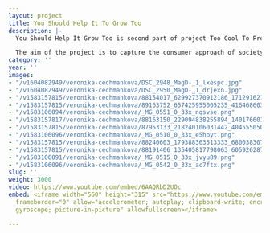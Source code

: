 ```yaml
---
layout: project
title: You Should Help It To Grow Too
description: |-
  You Should Help It Grow Too is second part of project Too Cool To Pretend To Care. In this part Gloriya showing us third geoengineering method - ocean fertilisation.

  The aim of the project is to capture the consumer approach of society, the culture of millennials, fake news, as well as planetary and societal changes. It presents a stylized post-ironic testimony of somehow narcissistic millennials whose social platforms have become the main platform for expression, forcing us to reflect on the multitude of information we surround each day and the necessity of their selection.
category: ''
year: ''
images:
- "/v1604082949/veronika-cechmankova/DSC_2948_MagD-_1_lxespc.jpg"
- "/v1604082949/veronika-cechmankova/DSC_2950_MagD-_1_drjexn.jpg"
- "/v1583157815/veronika-cechmankova/88154017_629927370912186_1712916219880800256_n_xafx4v.jpg"
- "/v1583157815/veronika-cechmankova/89163752_657425955005235_4164686038670770176_n_dd68kh.jpg"
- "/v1583106094/veronika-cechmankova/_MG_0551_0_33x_nqsvse.png"
- "/v1583157817/veronika-cechmankova/88163150_229094838255894_1401766012746989568_n_uwd5gq.jpg"
- "/v1583157815/veronika-cechmankova/87953133_218240106031442_4045550504942501888_n_zw31o9.jpg"
- "/v1583106096/veronika-cechmankova/_MG_0510_0_33x_e5hbyt.png"
- "/v1583157815/veronika-cechmankova/88240603_179388363513333_6800383073088176128_n_cuwasi.jpg"
- "/v1583157815/veronika-cechmankova/88191406_135405817798063_6059262878202986496_n_q7mum3.jpg"
- "/v1583106091/veronika-cechmankova/_MG_0515_0_33x_jvyu89.png"
- "/v1583106096/veronika-cechmankova/_MG_0542_0_33x_ac7ftx.png"
slug: ''
weight: 3000
video: https://www.youtube.com/embed/6AAQRbD2UOc
embed: <iframe width="560" height="315" src="https://www.youtube.com/embed/loBwihoblGg"
  frameborder="0" allow="accelerometer; autoplay; clipboard-write; encrypted-media;
  gyroscope; picture-in-picture" allowfullscreen></iframe>

---
```

